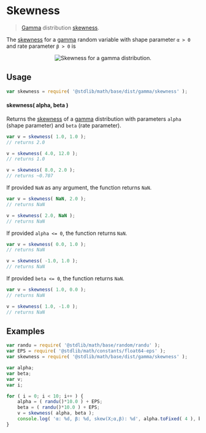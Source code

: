 # Skewness

> [Gamma][gamma-distribution] distribution [skewness][skewness].

<!-- Section to include introductory text. Make sure to keep an empty line after the intro `section` element and another before the `/section` close. -->

<section class="intro">

The [skewness][skewness] for a [gamma][gamma-distribution] random variable with shape parameter `α > 0` and rate parameter `β > 0` is

<!-- <equation class="equation" label="eq:gamma_skewness" align="center" raw="\operatorname{skew}\left( X \right) = \frac{2}{\sqrt{\alpha}}" alt="Skewness for a gamma distribution."> -->

<div class="equation" align="center" data-raw-text="\operatorname{skew}\left( X \right) = \frac{2}{\sqrt{\alpha}}" data-equation="eq:gamma_skewness">
    <img src="https://cdn.rawgit.com/stdlib-js/stdlib/15a1a60070db1b591d75f6b110e0e8387e550637/lib/node_modules/@stdlib/math/base/dist/gamma/skewness/docs/img/equation_gamma_skewness.svg" alt="Skewness for a gamma distribution.">
    <br>
</div>

<!-- </equation> -->

</section>

<!-- /.intro -->

<!-- Package usage documentation. -->

<section class="usage">

## Usage

```javascript
var skewness = require( '@stdlib/math/base/dist/gamma/skewness' );
```

#### skewness( alpha, beta )

Returns the [skewness][skewness] of a [gamma][gamma-distribution] distribution with parameters `alpha` (shape parameter) and `beta` (rate parameter).

```javascript
var v = skewness( 1.0, 1.0 );
// returns 2.0

v = skewness( 4.0, 12.0 );
// returns 1.0

v = skewness( 8.0, 2.0 );
// returns ~0.707
```

If provided `NaN` as any argument, the function returns `NaN`.

```javascript
var v = skewness( NaN, 2.0 );
// returns NaN

v = skewness( 2.0, NaN );
// returns NaN
```

If provided `alpha <= 0`, the function returns `NaN`.

```javascript
var v = skewness( 0.0, 1.0 );
// returns NaN

v = skewness( -1.0, 1.0 );
// returns NaN
```

If provided `beta <= 0`, the function returns `NaN`.

```javascript
var v = skewness( 1.0, 0.0 );
// returns NaN

v = skewness( 1.0, -1.0 );
// returns NaN
```

</section>

<!-- /.usage -->

<!-- Package usage notes. Make sure to keep an empty line after the `section` element and another before the `/section` close. -->

<section class="notes">

</section>

<!-- /.notes -->

<!-- Package usage examples. -->

<section class="examples">

## Examples

```javascript
var randu = require( '@stdlib/math/base/random/randu' );
var EPS = require( '@stdlib/math/constants/float64-eps' );
var skewness = require( '@stdlib/math/base/dist/gamma/skewness' );

var alpha;
var beta;
var v;
var i;

for ( i = 0; i < 10; i++ ) {
    alpha = ( randu()*10.0 ) + EPS;
    beta = ( randu()*10.0 ) + EPS;
    v = skewness( alpha, beta );
    console.log( 'α: %d, β: %d, skew(X;α,β): %d', alpha.toFixed( 4 ), beta.toFixed( 4 ), v.toFixed( 4 ) );
}
```

</section>

<!-- /.examples -->

<!-- Section to include cited references. If references are included, add a horizontal rule *before* the section. Make sure to keep an empty line after the `section` element and another before the `/section` close. -->

<section class="references">

</section>

<!-- /.references -->

<!-- Section for all links. Make sure to keep an empty line after the `section` element and another before the `/section` close. -->

<section class="links">

[gamma-distribution]: https://en.wikipedia.org/wiki/Gamma_distribution

[skewness]: https://en.wikipedia.org/wiki/Skewness

</section>

<!-- /.links -->
